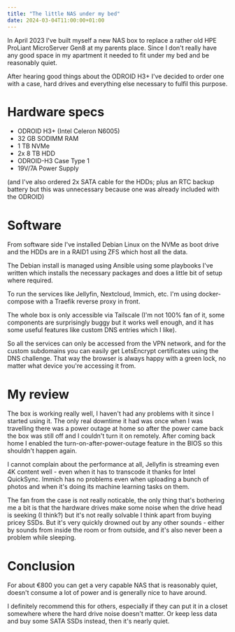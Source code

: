 ```yaml
---
title: "The little NAS under my bed"
date: 2024-03-04T11:00:00+01:00
---
```


In April 2023 I've built myself a new NAS box to replace a rather old HPE
ProLiant MicroServer Gen8 at my parents place. Since I don't really have any
good space in my apartment it needed to fit under my bed and be reasonably
quiet.

After hearing good things about the ODROID H3+ I've decided to order one with a
case, hard drives and everything else necessary to fulfil this purpose.

# Hardware specs

* ODROID H3+ (Intel Celeron N6005)
* 32 GB SODIMM RAM
* 1 TB NVMe
* 2x 8 TB HDD
* ODROID-H3 Case Type 1
* 19V/7A Power Supply

(and I've also ordered 2x SATA cable for the HDDs; plus an RTC backup battery
but this was unnecessary because one was already included with the ODROID)

# Software

From software side I've installed Debian Linux on the NVMe as boot drive and
the HDDs are in a RAID1 using ZFS which host all the data.

The Debian install is managed using Ansible using some playbooks I've written
which installs the necessary packages and does a little bit of setup where
required.

To run the services like Jellyfin, Nextcloud, Immich, etc. I'm using
docker-compose with a Traefik reverse proxy in front.

The whole box is only accessible via Tailscale (I'm not 100% fan of it, some
components are surprisingly buggy but it works well enough, and it has some
useful features like custom DNS entries which I like).

So all the services can only be accessed from the VPN network, and for the
custom subdomains you can easily get LetsEncrypt certificates using the DNS
challenge. That way the browser is always happy with a green lock, no matter
what device you're accessing it from.

# My review

The box is working really well, I haven't had any problems with it since I
started using it. The only real downtime it had was once when I was travelling
there was a power outage at home so after the power came back the box was still
off and I couldn't turn it on remotely. After coming back home I enabled the
turn-on-after-power-outage feature in the BIOS so this shouldn't happen again.

I cannot complain about the performance at all, Jellyfin is streaming even 4K
content well - even when it has to transcode it thanks for Intel QuickSync.
Immich has no problems even when uploading a bunch of photos and when it's
doing its machine learning tasks on them.

The fan from the case is not really noticable, the only thing that's bothering
me a bit is that the hardware drives make some noise when the drive head is
seeking (I think?) but it's not really solvable I think apart from buying
pricey SSDs. But it's very quickly drowned out by any other sounds - either by
sounds from inside the room or from outside, and it's also never been a problem
while sleeping.

# Conclusion

For about €800 you can get a very capable NAS that is reasonably quiet, doesn't
consume a lot of power and is generally nice to have around.

I definitely recommend this for others, especially if they can put it in a
closet somewhere where the hard drive noise doesn't matter. Or keep less data
and buy some SATA SSDs instead, then it's nearly quiet.
